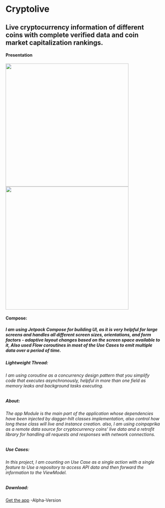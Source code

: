 # Cryptolive
## Live cryptocurrency information of different coins with complete verified data and coin market capitalization rankings.


####  Presentation

<div>
   <img src="https://user-images.githubusercontent.com/101206928/215864961-c3b5ff6b-2784-4b4e-9c13-a6864cf0243f.png" width="400">
    <img src="https://user-images.githubusercontent.com/101206928/215864735-e6bf2c8c-60f2-421a-a118-f70dacac0924.png" width="400">
</div>

#### Compose:
##### I am using Jetpack Compose for building UI, as it is very helpful for large screens and handles all different screen sizes, orientations, and form factors - adaptive layout changes based on the screen space available to it, Also used Flow coroutines in most of the Use Cases to emit multiple data over a period of time.


##### Lightweight Thread:
###### I am using coroutine as a concurrency design pattern that you simplify code that executes asynchronously, helpful in more than one field as memory leaks and background tasks executing.


##### About:
###### The app Module is the main part of the application whose dependencies have been injected by dagger-hilt classes implementation, also control how long these class will live and instance creation. also, I am using coinpaprika as a remote data source for cryptocurrency coins' live data and a retrofit library for handling all requests and responses with network connections.


##### Use Cases:
###### In this project, I am counting on Use Case as a single action with a single feature to Use a repository to access API data and then forward the information to the ViewModel.


##### Download:
[Get the app](https://sites.google.com/view/sparespark-covid-19-statistics) -Alpha-Version


